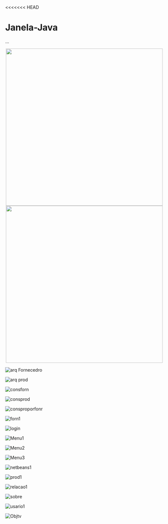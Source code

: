<<<<<<< HEAD
# Janela-Java
...



<div align="center">
<img src="https://user-images.githubusercontent.com/108109540/176336185-c3dfef2d-2165-4d9a-b2fe-fed8c466fc60.png" width="500px" />
</div>

<div align="center">
<img src="" width="500px" />
</div>

![arq Fornecedro](https://user-images.githubusercontent.com/108109540/176349344-2c233882-7fc2-4846-bcb6-dbc20036bf71.png)

![arq prod](https://user-images.githubusercontent.com/108109540/176349347-964dc3fd-cda2-43dd-87bf-04a644dce375.png)

![consforn](https://user-images.githubusercontent.com/108109540/176349349-61614fdd-36a8-473a-a30b-64f42e795d27.png)

![consprod](https://user-images.githubusercontent.com/108109540/176349351-be9408f0-03d7-4d89-9b89-2caac9006242.png)

![consproporfonr](https://user-images.githubusercontent.com/108109540/176349353-adbd91ec-aa91-4708-b050-aa0586d93cf2.png)

![forn1](https://user-images.githubusercontent.com/108109540/176349356-17b888e7-0061-4c46-8b53-9d4a4ef12fb4.png)

![login](https://user-images.githubusercontent.com/108109540/176349358-23b0f8c9-fe94-46bd-8dce-fbd14a4e68a2.png)

![Menu1](https://user-images.githubusercontent.com/108109540/176349359-2efb8693-3704-4ad5-8aaf-de558b0501be.png)

![Menu2](https://user-images.githubusercontent.com/108109540/176349360-7bd50482-5c34-456c-8908-9d671214aef2.png)

![Menu3](https://user-images.githubusercontent.com/108109540/176349364-811963f1-6c16-49b1-a9eb-6c2f5899a8c7.png)

![netbeans1](https://user-images.githubusercontent.com/108109540/176349365-856d86c8-4251-45fa-9f63-3b4987d4e5e5.png)

![prod1](https://user-images.githubusercontent.com/108109540/176349366-81232378-4130-4281-ac26-cb1301c2bc24.png)

![relacao1](https://user-images.githubusercontent.com/108109540/176349367-8ac9df8b-c7df-4f03-bc64-e3bec71a5549.png)

![sobre](https://user-images.githubusercontent.com/108109540/176349369-bc23f0f7-9d62-4f46-93e7-0145fdca337c.png)

![usario1](https://user-images.githubusercontent.com/108109540/176349370-434c1f28-c514-470c-925a-25f5b685a5e8.png)

![Objtv](https://user-images.githubusercontent.com/108109540/176350886-ba791274-1081-4614-a766-d41173c5bced.png)
